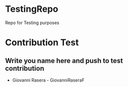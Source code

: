 # TestingRepo
Repo for Testing purposes

# Contribution Test
## Write you name here and push to test contribution
- Giovanni Rasera - GiovanniRaseraF